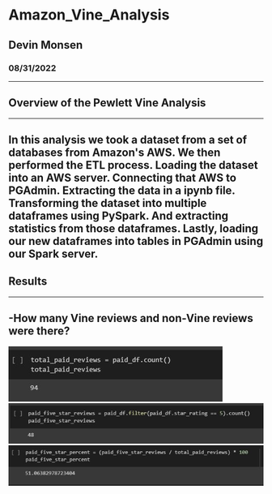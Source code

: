 # Amazon_Vine_Analysis
## Devin Monsen
### 08/31/2022
---
## Overview of the Pewlett Vine Analysis ##
---
In this analysis we took a dataset from a set of databases from Amazon's AWS. We then performed the ETL process. Loading the dataset into an AWS server. Connecting that AWS to PGAdmin. Extracting the data in a ipynb file. Transforming the dataset into multiple dataframes using PySpark. And extracting statistics from those dataframes. Lastly, loading our new dataframes into tables in PGAdmin using our Spark server.
---
## Results ##
---
-How many Vine reviews and non-Vine reviews were there?
---
![totalpaid](images/totalpaid.JPG)
![paid5](images/paid5star.JPG)
![paidpercent](images/paidpercent.JPG)
